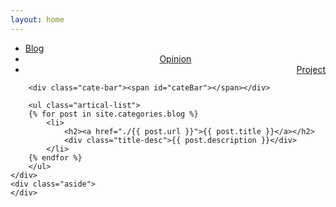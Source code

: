 ```yaml
---
layout: home
---
```


<div class="index-content blog">
    <div class="section">
        <ul class="artical-cate">
            <li class="on"><a href="./blog"><span>Blog</span></a></li>
            <li style="text-align:center"><a href="./opinion"><span>Opinion</span></a></li>
            <li style="text-align:right"><a href="./project"><span>Project</span></a></li>
        </ul>

        <div class="cate-bar"><span id="cateBar"></span></div>

        <ul class="artical-list">
        {% for post in site.categories.blog %}
            <li>
                <h2><a href="./{{ post.url }}">{{ post.title }}</a></h2>
                <div class="title-desc">{{ post.description }}</div>
            </li>
        {% endfor %}
        </ul>
    </div>
    <div class="aside">
    </div>
</div>
